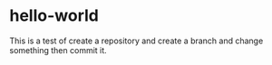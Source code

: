 # hello-world

This is a test of create a repository and create a branch and change something then commit it.
